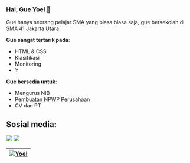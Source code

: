 ### Hai, Gue [Yoel](https://yoelandreas.manoppo.my.id) 👋

Gue hanya seorang pelajar SMA yang biasa biasa saja, gue bersekolah di SMA 41 Jakarta Utara

**Gue sangat tertarik pada**:
- HTML & CSS
- Klasifikasi
- Monitoring
- Y

 **Gue bersedia untuk**:

- Mengurus NIB
- Pembuatan NPWP Perusahaan
- CV dan PT

## Sosial media:

<p align = "center">

[<img src="https://img.shields.io/badge/whatsapp-%2312100E.svg?&style=for-the-badge&logo=whatsapp&logoColor=white&color=black" />](https://wa.me/62895328908058)
[<img src="https://img.shields.io/badge/instagram-%2312100E.svg?&style=for-the-badge&logo=instagram&logoColor=white&color=black" />](https://instagram.com/saya_yoel)
</p>

| <a href="https://github.com/Y0EL"><img align="center" src="https://instagram.fcgk1-1.fna.fbcdn.net/v/t51.2885-19/289894096_716017286297000_3603611578799904709_n.jpg?stp=dst-jpg_s150x150&_nc_ht=instagram.fcgk1-1.fna.fbcdn.net&_nc_cat=108&_nc_ohc=5zIROEgkoZoAX-GwuyB&edm=ALbqBD0BAAAA&ccb=7-5&oh=00_AT-iN1X_4kWTYDSn09RlIQiJeEtu2IwCn5YKvnYzc7hZ0Q&oe=62DADAAF&_nc_sid=9a90d6" alt="Yoel" /></a> | 
| ------------- |
